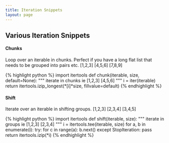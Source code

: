 ```yaml
---
title: Iteration Snippets
layout: page
---
```

## Various Iteration Snippets

#### Chunks

Loop over an iterable in chunks. Perfect if you have a long flat list that needs to be grouped into pairs etc.
[1,2,3] [4,5,6] [7,8,9]

{% highlight python %}
import itertools
def chunk(iterable, size, default=None):
    """ iterate in chunks ie [1,2,3] [4,5,6] """
    i = iter(iterable)
    return itertools.izip_longest(*[i]*size, fillvalue=default)
{% endhighlight %}


#### Shift

Iterate over an iterable in shifting groups.
[1,2,3] [2,3,4] [3,4,5]

{% highlight python %}
import itertools
def shift(iterable, size):
    """ iterate in groups ie [1,2,3] [2,3,4] """
    i = itertools.tee(iterable, size)
    for a, b in enumerate(i):
        try:
            for c in range(a):
                b.next()
        except StopIteration:
            pass
    return itertools.izip(*i)
{% endhighlight %}
